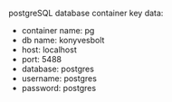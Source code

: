 postgreSQL database container key data:
- container name: pg
- db name: konyvesbolt
- host: localhost
- port: 5488
- database: postgres
- username: postgres
- password: postgres

